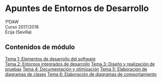 # Apuntes de Entornos de Desarrollo

1ºDAW  
Curso 2017/2018  
Écija (Sevilla)  

## Contenidos de módulo

[Tema 1: Elementos de desarrollo del software](1.ELEMENTOS.MD)  
[Tema 2: Entornos integrados de desarrollo](2.ENTORNOS.MD)
[Tema 3: Diseño y realización de pruebas](3.PRUEBAS.MD)
[Tema 4: Documentación y otimización](4.DOCUMENTACION.MD)
[Tema 5: Elaboración de diagramas de clases](5.DIAGRAMAS_CLASES.MD)
[Tema 6: Elaboración de diagramas de comportamiento](6.DIAGRAMAS_COMPORTAMIENTO.MD)

